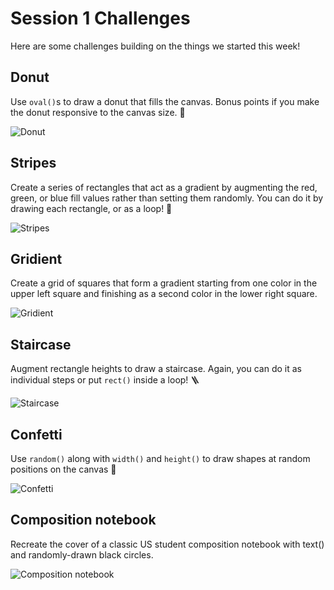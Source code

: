 # Session 1 Challenges

Here are some challenges building on the things we started this week!

## Donut

Use `oval()`s to draw a donut that fills the canvas. Bonus points if you make the donut responsive to the canvas size. 🍩

![Donut](donut.png)

## Stripes

Create a series of rectangles that act as a gradient by augmenting the red, green, or blue fill values rather than setting them randomly. You can do it by drawing each rectangle, or as a loop! 🌇

![Stripes](stripe_gradient.png)

## Gridient

Create a grid of squares that form a gradient starting from one color in the upper left square and finishing as a second color in the lower right square.

![Gridient](gridient.png)

## Staircase

Augment rectangle heights to draw a staircase. Again, you can do it as individual steps or put `rect()` inside a loop! 🪜

![Staircase](staircase.png)

## Confetti

Use `random()` along with `width()` and `height()` to draw shapes at random positions on the canvas 🎉

![Confetti](confetti.png)

## Composition notebook

Recreate the cover of a classic US student composition notebook with text() and randomly-drawn black circles.

![Composition notebook](composition_notebook.png)
